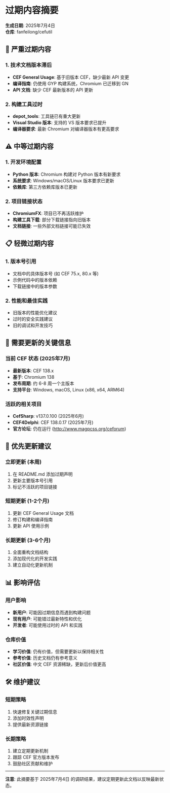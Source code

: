 # 过期内容摘要

**生成日期**: 2025年7月4日  
**仓库**: fanfeilong/cefutil  

## 🚨 严重过期内容

### 1. 技术文档版本滞后
- **CEF General Usage**: 基于旧版本 CEF，缺少最新 API 变更
- **编译指南**: 仍使用 GYP 构建系统，Chromium 已迁移到 GN
- **API 文档**: 缺少 CEF 最新版本的 API 更新

### 2. 构建工具过时
- **depot_tools**: 工具链已有重大更新
- **Visual Studio 版本**: 支持的 VS 版本要求已提升
- **编译器要求**: 最新 Chromium 对编译器版本有更高要求

## ⚠️ 中等过期内容

### 1. 开发环境配置
- **Python 版本**: Chromium 构建对 Python 版本有新要求
- **系统要求**: Windows/macOS/Linux 版本要求已更新
- **依赖库**: 第三方依赖库版本已更新

### 2. 项目链接状态
- **ChromiumFX**: 项目已不再活跃维护
- **构建工具下载**: 部分下载链接指向旧版本
- **文档链接**: 一些外部文档链接可能已失效

## 📋 轻微过期内容

### 1. 版本号引用
- 文档中的具体版本号 (如 CEF 75.x, 80.x 等)
- 示例代码中的版本依赖
- 下载链接中的版本参数

### 2. 性能和最佳实践
- 旧版本的性能优化建议
- 过时的安全实践建议
- 旧的调试和开发技巧

## 🔄 需要更新的关键信息

### 当前 CEF 状态 (2025年7月)
- **最新版本**: CEF 138.x
- **基于**: Chromium 138
- **发布周期**: 约 6-8 周一个主版本
- **支持平台**: Windows, macOS, Linux (x86, x64, ARM64)

### 活跃的相关项目
- **CefSharp**: v137.0.100 (2025年6月)
- **CEF4Delphi**: CEF 138.0.17 (2025年7月)
- **官方论坛**: 仍在运行 (http://www.magpcss.org/ceforum)

## 🎯 优先更新建议

### 立即更新 (本周)
1. 在 README.md 添加过期声明
2. 更新主要版本号引用
3. 标记不活跃的项目链接

### 短期更新 (1-2个月)
1. 更新 CEF General Usage 文档
2. 修订构建和编译指南
3. 更新 API 使用示例

### 长期更新 (3-6个月)
1. 全面重构文档结构
2. 添加现代化的开发实践
3. 建立自动化更新机制

## 📊 影响评估

### 用户影响
- **新用户**: 可能因过期信息而遇到构建问题
- **现有用户**: 可能错过最新特性和优化
- **开发者**: 可能使用过时的 API 和实践

### 仓库价值
- **学习价值**: 仍有价值，但需要更新以保持相关性
- **参考价值**: 历史文档仍有参考意义
- **社区价值**: 中文 CEF 资源稀缺，更新后价值更高

## 🛠️ 维护建议

### 短期策略
1. 快速修复关键过期信息
2. 添加时效性声明
3. 提供最新资源链接

### 长期策略
1. 建立定期更新机制
2. 跟踪 CEF 官方版本发布
3. 鼓励社区贡献和维护

---

**注意**: 此摘要基于 2025年7月4日 的调研结果，建议定期更新此文档以反映最新状态。 